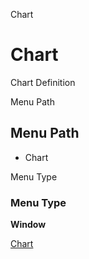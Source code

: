 
Chart
# Chart


Chart Definition

Menu Path
## Menu Path



- Chart

Menu Type
### Menu Type

**Window**


[Chart](../../functional-guide/window/window-chart.md)